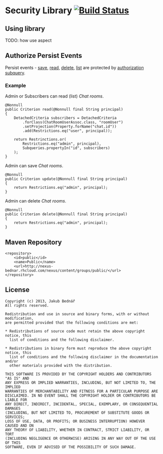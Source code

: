 Security Library [![Build Status](https://api.travis-ci.org/bednar/security.png?branch=master)](https://travis-ci.org/bednar/security)
====

## Using library

TODO: how use aspect

## Authorize Persist Events

Persist events -
[save](https://github.com/bednar/persistence/blob/master/src/main/java/com/github/bednar/persistence/event/SaveEvent.java),
[read](https://github.com/bednar/persistence/blob/master/src/main/java/com/github/bednar/persistence/event/ReadEvent.java),
[delete](https://github.com/bednar/persistence/blob/master/src/main/java/com/github/bednar/persistence/event/DeleteEvent.java),
[list](https://github.com/bednar/persistence/blob/master/src/main/java/com/github/bednar/persistence/event/ListEvent.java)
are protected by [authorization subquery](https://github.com/bednar/security/blob/master/src/main/java/com/github/bednar/security/contract/ResourceAuthorize.java).

### Example

Admin or Subscribers can read (list) *Chat rooms*.

    @Nonnull
    public Criterion read(@Nonnull final String principal)
    {
        DetachedCriteria subscribers = DetachedCriteria
            .forClass(ChatRoomUserAssoc.class, "roomUser")
            .setProjection(Property.forName("chat.id"))
            .add(Restrictions.eq("user", principal));

        return Restrinctions.or(
            Restrictions.eq("admin", principal),
            Subqueries.propertyIn("id", subscribers)
        );
    }

Admin can save *Chat rooms*.

    @Nonnull
    public Criterion update(@Nonnull final String principal)
    {
        return Restrictions.eq("admin", principal);
    }

Admin can delete *Chat rooms*.

    @Nonnull
    public Criterion delete(@Nonnull final String principal)
    {
        return Restrictions.eq("admin", principal);
    }

## Maven Repository

    <repository>
        <id>public</id>
        <name>Public</name>
        <url>http://nexus-bednar.rhcloud.com/nexus/content/groups/public/</url>
    </repository>

## License

    Copyright (c) 2013, Jakub Bednář
    All rights reserved.

    Redistribution and use in source and binary forms, with or without modification,
    are permitted provided that the following conditions are met:

    * Redistributions of source code must retain the above copyright notice, this
      list of conditions and the following disclaimer.

    * Redistributions in binary form must reproduce the above copyright notice, this
      list of conditions and the following disclaimer in the documentation and/or
      other materials provided with the distribution.

    THIS SOFTWARE IS PROVIDED BY THE COPYRIGHT HOLDERS AND CONTRIBUTORS "AS IS" AND
    ANY EXPRESS OR IMPLIED WARRANTIES, INCLUDING, BUT NOT LIMITED TO, THE IMPLIED
    WARRANTIES OF MERCHANTABILITY AND FITNESS FOR A PARTICULAR PURPOSE ARE
    DISCLAIMED. IN NO EVENT SHALL THE COPYRIGHT HOLDER OR CONTRIBUTORS BE LIABLE FOR
    ANY DIRECT, INDIRECT, INCIDENTAL, SPECIAL, EXEMPLARY, OR CONSEQUENTIAL DAMAGES
    (INCLUDING, BUT NOT LIMITED TO, PROCUREMENT OF SUBSTITUTE GOODS OR SERVICES;
    LOSS OF USE, DATA, OR PROFITS; OR BUSINESS INTERRUPTION) HOWEVER CAUSED AND ON
    ANY THEORY OF LIABILITY, WHETHER IN CONTRACT, STRICT LIABILITY, OR TORT
    (INCLUDING NEGLIGENCE OR OTHERWISE) ARISING IN ANY WAY OUT OF THE USE OF THIS
    SOFTWARE, EVEN IF ADVISED OF THE POSSIBILITY OF SUCH DAMAGE.